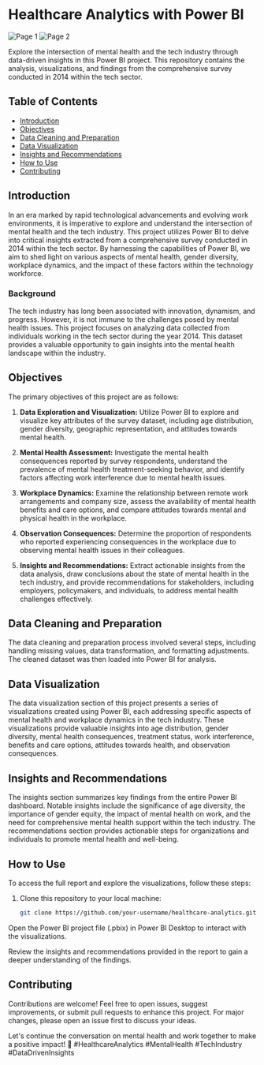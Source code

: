 # Healthcare Analytics with Power BI

![Page 1](project_image.png) 
![Page 2](project_image.png) 

Explore the intersection of mental health and the tech industry through data-driven insights in this Power BI project. This repository contains the analysis, visualizations, and findings from the comprehensive survey conducted in 2014 within the tech sector.

## Table of Contents

- [Introduction](#introduction)
- [Objectives](#objectives)
- [Data Cleaning and Preparation](#data-cleaning-and-preparation)
- [Data Visualization](#data-visualization)
- [Insights and Recommendations](#insights-and-recommendations)
- [How to Use](#how-to-use)
- [Contributing](#contributing)

## Introduction

In an era marked by rapid technological advancements and evolving work environments, it is imperative to explore and understand the intersection of mental health and the tech industry. This project utilizes Power BI to delve into critical insights extracted from a comprehensive survey conducted in 2014 within the tech sector. By harnessing the capabilities of Power BI, we aim to shed light on various aspects of mental health, gender diversity, workplace dynamics, and the impact of these factors within the technology workforce.

### Background

The tech industry has long been associated with innovation, dynamism, and progress. However, it is not immune to the challenges posed by mental health issues. This project focuses on analyzing data collected from individuals working in the tech sector during the year 2014. This dataset provides a valuable opportunity to gain insights into the mental health landscape within the industry.

## Objectives

The primary objectives of this project are as follows:

1. **Data Exploration and Visualization:** Utilize Power BI to explore and visualize key attributes of the survey dataset, including age distribution, gender diversity, geographic representation, and attitudes towards mental health.

2. **Mental Health Assessment:** Investigate the mental health consequences reported by survey respondents, understand the prevalence of mental health treatment-seeking behavior, and identify factors affecting work interference due to mental health issues.

3. **Workplace Dynamics:** Examine the relationship between remote work arrangements and company size, assess the availability of mental health benefits and care options, and compare attitudes towards mental and physical health in the workplace.

4. **Observation Consequences:** Determine the proportion of respondents who reported experiencing consequences in the workplace due to observing mental health issues in their colleagues.

5. **Insights and Recommendations:** Extract actionable insights from the data analysis, draw conclusions about the state of mental health in the tech industry, and provide recommendations for stakeholders, including employers, policymakers, and individuals, to address mental health challenges effectively.

## Data Cleaning and Preparation

The data cleaning and preparation process involved several steps, including handling missing values, data transformation, and formatting adjustments. The cleaned dataset was then loaded into Power BI for analysis.

## Data Visualization

The data visualization section of this project presents a series of visualizations created using Power BI, each addressing specific aspects of mental health and workplace dynamics in the tech industry. These visualizations provide valuable insights into age distribution, gender diversity, mental health consequences, treatment status, work interference, benefits and care options, attitudes towards health, and observation consequences.

## Insights and Recommendations

The insights section summarizes key findings from the entire Power BI dashboard. Notable insights include the significance of age diversity, the importance of gender equity, the impact of mental health on work, and the need for comprehensive mental health support within the tech industry. The recommendations section provides actionable steps for organizations and individuals to promote mental health and well-being.

## How to Use

To access the full report and explore the visualizations, follow these steps:

1. Clone this repository to your local machine:

   ```bash
   git clone https://github.com/your-username/healthcare-analytics.git
Open the Power BI project file (.pbix) in Power BI Desktop to interact with the visualizations.

Review the insights and recommendations provided in the report to gain a deeper understanding of the findings.

## Contributing
Contributions are welcome! Feel free to open issues, suggest improvements, or submit pull requests to enhance this project. For major changes, please open an issue first to discuss your ideas.

Let's continue the conversation on mental health and work together to make a positive impact! 💪 #HealthcareAnalytics #MentalHealth #TechIndustry #DataDrivenInsights
